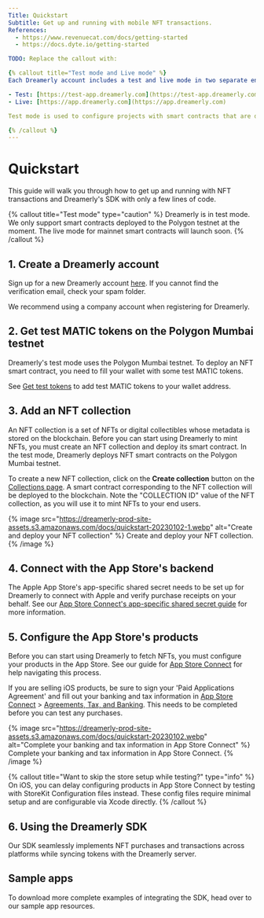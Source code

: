 ```yaml
---
Title: Quickstart
Subtitle: Get up and running with mobile NFT transactions.
References:
  - https://www.revenuecat.com/docs/getting-started
  - https://docs.dyte.io/getting-started

TODO: Replace the callout with:

{% callout title="Test mode and Live mode" %}
Each Dreamerly account includes a test and live mode in two separate environments:

- Test: [https://test-app.dreamerly.com](https://test-app.dreamerly.com)
- Live: [https://app.dreamerly.com](https://app.dreamerly.com)

Test mode is used to configure projects with smart contracts that are deployed to a testnet. Live mode is for mainnet smart contracts.

{% /callout %}
---
```


# Quickstart

This guide will walk you through how to get up and running with NFT transactions and Dreamerly's SDK with only a few lines of code.

{% callout title="Test mode" type="caution" %}
Dreamerly is in test mode. We only support smart contracts deployed to the Polygon testnet at the moment. The live mode for mainnet smart contracts will launch soon.
{% /callout %}

## 1. Create a Dreamerly account

Sign up for a new Dreamerly account [here](https://app.dreamerly.com). If you cannot find the verification email, check your spam folder.

We recommend using a company account when registering for Dreamerly.

## 2. Get test MATIC tokens on the Polygon Mumbai testnet

Dreamerly's test mode uses the Polygon Mumbai testnet. To deploy an NFT smart contract, you need to fill your wallet with some test MATIC tokens.

See [Get test tokens](/docs/get-test-tokens) to add test MATIC tokens to your wallet address.

## 3. Add an NFT collection

An NFT collection is a set of NFTs or digital collectibles whose metadata is stored on the blockchain. Before you can start using Dreamerly to mint NFTs, you must create an NFT collection and deploy its smart contract. In the test mode, Dreamerly deploys NFT smart contracts on the Polygon Mumbai testnet.

To create a new NFT collection, click on the **Create collection** button on the [Collections page](https://app.dreamerly.com/collections). A smart contract corresponding to the NFT collection will be deployed to the blockchain. Note the "COLLECTION ID" value of the NFT collection, as you will use it to mint NFTs to your end users.

{% image src="https://dreamerly-prod-site-assets.s3.amazonaws.com/docs/quickstart-20230102-1.webp" alt="Create and deploy your NFT collection" %}
Create and deploy your NFT collection.
{% /image %}

## 4. Connect with the App Store's backend

The Apple App Store's app-specific shared secret needs to be set up for Dreamerly to connect with Apple and verify purchase receipts on your behalf. See our [App Store Connect's app-specific shared secret guide](/docs/appstoreconnect-app-specific-shared-secret) for more information.

## 5. Configure the App Store's products

Before you can start using Dreamerly to fetch NFTs, you must configure your products in the App Store. See our guide for [App Store Connect](/docs/ios-products) for help navigating this process.

If you are selling iOS products, be sure to sign your 'Paid Applications Agreement' and fill out your banking and tax information in [App Store Connect](https://appstoreconnect.apple.com/) > [Agreements, Tax, and Banking](https://appstoreconnect.apple.com/WebObjects/iTunesConnect.woa/da/jumpTo?page=contracts). This needs to be completed before you can test any purchases.

{% image src="https://dreamerly-prod-site-assets.s3.amazonaws.com/docs/quickstart-20230102.webp" alt="Complete your banking and tax information in App Store Connect" %}
Complete your banking and tax information in App Store Connect.
{% /image %}

{% callout title="Want to skip the store setup while testing?" type="info" %}
On iOS, you can delay configuring products in App Store Connect by testing with StoreKit Configuration files instead. These config files require minimal setup and are configurable via Xcode directly.
{% /callout %}

## 6. Using the Dreamerly SDK

Our SDK seamlessly implements NFT purchases and transactions across platforms while syncing tokens with the Dreamerly server.

## Sample apps

To download more complete examples of integrating the SDK, head over to our sample app resources.
